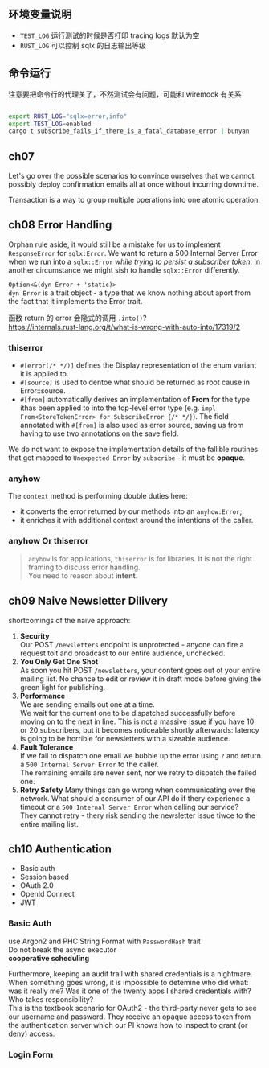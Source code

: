 ## 环境变量说明

- `TEST_LOG` 运行测试的时候是否打印 tracing logs 默认为空
- `RUST_LOG` 可以控制 sqlx 的日志输出等级

## 命令运行

注意要把命令行的代理关了，不然测试会有问题，可能和 wiremock 有关系

```bash

export RUST_LOG="sqlx=error,info"
export TEST_LOG=enabled
cargo t subscribe_fails_if_there_is_a_fatal_database_error | bunyan

```

## ch07

Let's go over the possible scenarios to convince ourselves that we cannot possibly deploy
confirmation emails all at once without incurring downtime.

Transaction is a way to group multiple operations into one atomic operation.

## ch08 Error Handling

Orphan rule aside, it would still be a mistake for us to implement `ResponseError` for `sqlx:Error`.
We want to return a 500 Internal Server Error when we run into a `sqlx::Error`
_while trying to persist a subscriber token_.
In another circumstance we might sish to handle `sqlx::Error` differently.

`Option<&(dyn Error + 'static)>`  
`dyn Error` is a trait object - a type that we know nothing about aport from the fact that it
implements the Error trait.

函数 return 的 error 会隐式的调用 `.into()`?  
https://internals.rust-lang.org/t/what-is-wrong-with-auto-into/17319/2

### thiserror

- `#[error(/* */)]` defines the Display representation of the enum variant it is applied to.
- `#[source]` is used to dentoe what should be returned as root cause in Error::source.
- `#[from]` automatically derives an implementation of **From** for the type ithas been applied to
  into the top-level error type (e.g. `impl From<StoreTokenError> for SubscribeError {/* */}`). The
  field annotated with `#[from]` is also used as error source, saving us from having to use two
  annotations on the save field.

We do not want to expose the implementation details of the fallible routines that get mapped to
`Unexpected Error` by `subscribe` - it must be **opaque**.

### anyhow

The `context` method is performing double duties here:

- it converts the error returned by our methods into an `anyhow:Error`;
- it enriches it with additional context around the intentions of the caller.

### anyhow Or thiserror

> `anyhow` is for applications, `thiserror` is for libraries.
> It is not the right framing to discuss error handling.  
> You need to reason about **intent**.

## ch09 Naive Newsletter Dilivery

shortcomings of the naive approach:

1. **Security**  
   Our POST `/newsletters` endpoint is unprotected - anyone can fire a request toit and broadcast to
   our entire audience, unchecked.
2. **You Only Get One Shot**  
   As soon you hit POST `/newsletters`, your content goes out ot your entire mailing list. No chance
   to edit or review it in draft mode before giving the green light for publishing.
3. **Performance**  
   We are sending emails out one at a time.  
   We wait for the current one to be dispatched successfully before moving on to the next in line.
   This is not a massive issue if you have 10 or 20 subscribers, but it becomes noticeable shortly
   afterwards: latency is going to be horrible for newsletters with a sizeable audience.
4. **Fault Tolerance**  
   If we fail to dispatch one email we bubble up the error using `?` and return a
   `500 Internal Server Error` to the caller.  
   The remaining emails are never sent, nor we retry to dispatch the failed one.
5. **Retry Safety**
   Many things can go wrong when communicating over the network. What should a consumer of our API do
   if thery experience a timeout or a `500 Internal Server Error` when calling our service?  
   They cannot retry - thery risk sending the newsletter issue tiwce to the entire mailing list.

## ch10 Authentication

- Basic auth
- Session based
- OAuth 2.0
- OpenId Connect
- JWT

### Basic Auth

use Argon2 and PHC String Format with `PasswordHash` trait  
Do not break the async executor  
**cooperative scheduling**

Furthermore, keeping an audit trail with shared credentials is a nightmare. When something goes
wrong, it is impossible to detemine who did what: was it really me? Was it one of the twenty apps
I shared credentials with? Who takes responsibility?  
This is the textbook scenario for OAuth2 - the third-party never gets to see our username and
password. They receive an opaque access token from the authentication server which our PI knows how
to inspect to grant (or deny) access.

### Login Form

